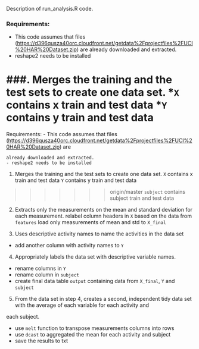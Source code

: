 Description of run_analysis.R code.


### Requirements:
* This code assumes that files (https://d396qusza40orc.cloudfront.net/getdata%2Fprojectfiles%2FUCI%20HAR%20Dataset.zip) are already downloaded and extracted.
* reshape2 needs to be installed
 
###. Merges the training and the test sets to create one data set.
*`X` contains x train and test data
*`Y` contains y train and test data
=======
Requirements:
	- This code assumes that files (https://d396qusza40orc.cloudfront.net/getdata%2Fprojectfiles%2FUCI%20HAR%20Dataset.zip) are 	

	already downloaded and extracted.
	- reshape2 needs to be installed
 
1. Merges the training and the test sets to create one data set.
	 `X` contains x train and test data
	 `Y` contains y train and test data
>>>>>>> origin/master
	 `subject` contains subject train and test data

2. Extracts only the measurements on the mean and standard deviation for each measurement. 
	  relabel column headers in `X` based on the data from `features`
	  load only measurements of mean and std to `X_final`

3. Uses descriptive activity names to name the activities in the data set
* add another column with activity names to `Y`


4. Appropriately labels the data set with descriptive variable names. 
* rename columns in `Y`
* rename column in `subject`
* create final data table `output` containing data from `X_final`, `Y` and `subject`

5. From the data set in step 4, creates a second, independent tidy data set with the average of each variable for each activity and 

each subject.
* use `melt` function to transpose measurements columns into rows
* use `dcast` to aggregated the mean for each activity and subject
* save the results to txt
